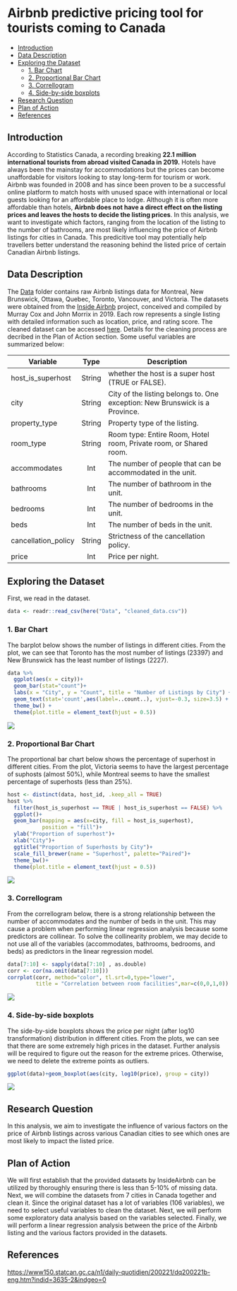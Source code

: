 Airbnb predictive pricing tool for tourists coming to Canada
================

  - [Introduction](#introduction)
  - [Data Description](#data-description)
  - [Exploring the Dataset](#exploring-the-dataset)
      - [1. Bar Chart](#bar-chart)
      - [2. Proportional Bar Chart](#proportional-bar-chart)
      - [3. Correllogram](#correllogram)
      - [4. Side-by-side boxplots](#side-by-side-boxplots)
  - [Research Question](#research-question)
  - [Plan of Action](#plan-of-action)
  - [References](#references)

## Introduction

According to Statistics Canada, a recording breaking **22.1 million
international tourists from abroad visited Canada in 2019.** Hotels have
always been the mainstay for accommodations but the prices can become
unaffordable for visitors looking to stay long-term for tourism or work.
Airbnb was founded in 2008 and has since been proven to be a successful
online platform to match hosts with unused space with international or
local guests looking for an affordable place to lodge. Although it is
often more affordable than hotels, **Airbnb does not have a direct
effect on the listing prices and leaves the hosts to decide the listing
prices**. In this analysis, we want to investigate which factors,
ranging from the location of the listing to the number of bathrooms, are
most likely influencing the price of Airbnb listings for cities in
Canada. This predicitive tool may potentially help travellers better
understand the reasoning behind the listed price of certain Canadian
Airbnb listings.

## Data Description

The
[Data](https://github.com/STAT547-UBC-2019-20/group_3_mksm1228_sihaoyu1220/tree/master/Data)
folder contains raw Airbnb listings data for Montreal, New Brunswick,
Ottawa, Quebec, Toronto, Vancouver, and Victoria. The datasets were
obtained from the [Inside
Airbnb](http://insideairbnb.com/new-york-city/) project, conceived and
compiled by Murray Cox and John Morrix in 2019. Each row represents a
single listing with detailed information such as location, price, and
rating score. The cleaned dataset can be accessed
[here](https://github.com/STAT547-UBC-2019-20/group_3_mksm1228_sihaoyu1220/tree/master/Data/cleaned_data).
Details for the cleaning process are decribed in the Plan of Action
section. Some useful variables are summarized below:

| Variable             |  Type  | Description                                                                 |
| -------------------- | :----: | --------------------------------------------------------------------------- |
| host\_is\_superhost  | String | whether the host is a super host (TRUE or FALSE).                           |
| city                 | String | City of the listing belongs to. One exception: New Brunswick is a Province. |
| property\_type       | String | Property type of the listing.                                               |
| room\_type           | String | Room type: Entire Room, Hotel room, Private room, or Shared room.           |
| accommodates         |  Int   | The number of people that can be accommodated in the unit.                  |
| bathrooms            |  Int   | The number of bathroom in the unit.                                         |
| bedrooms             |  Int   | The number of bedrooms in the unit.                                         |
| beds                 |  Int   | The number of beds in the unit.                                             |
| cancellation\_policy | String | Strictness of the cancellation policy.                                      |
| price                |  Int   | Price per night.                                                            |

## Exploring the Dataset

First, we read in the dataset.

``` r
data <- readr::read_csv(here("Data", "cleaned_data.csv"))
```

### 1\. Bar Chart

The barplot below shows the number of listings in different cities. From
the plot, we can see that Toronto has the most number of listings
(23397) and New Brunswick has the least number of listings (2227).

``` r
data %>% 
  ggplot(aes(x = city))+
  geom_bar(stat="count")+
  labs(x = "City", y = "Count", title = "Number of Listings by City") + 
  geom_text(stat='count',aes(label=..count..), vjust=-0.3, size=3.5) + 
  theme_bw() +
  theme(plot.title = element_text(hjust = 0.5))
```

![](Milestone-1_files/figure-gfm/unnamed-chunk-1-1.png)<!-- -->

### 2\. Proportional Bar Chart

The proportional bar chart below shows the percentage of superhost in
different cities. From the plot, Victoria seems to have the largest
percentage of suphosts (almost 50%), while Montreal seems to have the
smallest percentage of superhosts (less than 25%).

``` r
host <- distinct(data, host_id, .keep_all = TRUE)
host %>% 
  filter(host_is_superhost == TRUE | host_is_superhost == FALSE) %>% 
  ggplot()+
  geom_bar(mapping = aes(x=city, fill = host_is_superhost),
           position = "fill")+
  ylab("Proportion of superhost")+
  xlab("City")+
  ggtitle("Proportion of Superhosts by City")+
  scale_fill_brewer(name = "Superhost", palette="Paired")+
  theme_bw()+
  theme(plot.title = element_text(hjust = 0.5))
```

![](Milestone-1_files/figure-gfm/unnamed-chunk-2-1.png)<!-- -->

### 3\. Correllogram

From the correllogram below, there is a strong relationship between the
number of accommodates and the number of beds in the unit. This may
cause a problem when performing linear regression analysis because some
predictors are collinear. To solve the collinearity problem, we may
decide to not use all of the variables (accommodates, bathrooms,
bedrooms, and beds) as predictors in the linear regression model.

``` r
data[7:10] <- sapply(data[7:10] , as.double)
corr <- cor(na.omit(data[7:10]))
corrplot(corr, method="color", tl.srt=0,type="lower",
         title = "Correlation between room facilities",mar=c(0,0,1,0))
```

![](Milestone-1_files/figure-gfm/unnamed-chunk-3-1.png)<!-- -->

### 4\. Side-by-side boxplots

The side-by-side boxplots shows the price per night (after log10
transformation) distribution in different cities. From the plots, we can
see that there are some extremely high prices in the dataset. Further
analysis will be required to figure out the reason for the extreme
prices. Otherwise, we need to delete the extreme points as outliers.

``` r
ggplot(data)+geom_boxplot(aes(city, log10(price), group = city))
```

![](Milestone-1_files/figure-gfm/unnamed-chunk-4-1.png)<!-- -->

## Research Question

In this analysis, we aim to investigate the influence of various factors
on the price of Airbnb listings across various Canadian cities to see
which ones are most likely to impact the listed price.

## Plan of Action

We will first establish that the provided datasets by InsideAirbnb can
be utilized by thoroughly ensuring there is less than 5-10% of missing
data. Next, we will combine the datasets from 7 cities in Canada
together and clean it. Since the original dataset has a lot of variables
(106 variables), we need to select useful variables to clean the
dataset. Next, we will perform some exploratory data analysis based on
the variables selected. Finally, we will perform a linear regression
analysis between the price of the Airbnb listing and the various factors
provided in the datasets.

## References

<https://www150.statcan.gc.ca/n1/daily-quotidien/200221/dq200221b-eng.htm?indid=3635-2&indgeo=0>
